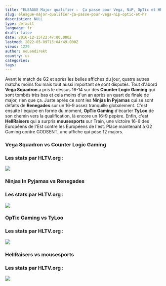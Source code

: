 ```yaml
---
title: "ELEAGUE Major qualifier :  Ça passe pour Vega, NiP, OpTic et HR"
slug: eleague-major-qualifier-ça-passe-pour-vega-nip-optic-et-hr
description: NULL
type: default
language: fr
draft: false
date: 2016-12-15T22:47:00.000Z
lastmod: 2022-05-09T15:04:49.000Z
views: 1229
author: neLendirekt
country: us
categories:
tags:
---
```

Avant le match de G2 et après les belles affiches du jour, quatre autres matchs moins fou mais tout aussi important se sont disputés. Tout d'abord **Vega Squadron** a pris le dessus 16-14 sur des **Counter Logic Gaming** qui sont tombés très bas et cela moins d'un an après un quart de finale de major, rien que ça. Juste après ce sont les **Ninjas In Pyjamas** qui se sont défaits de **Renegades** sur un 16-9 assez tranquille globalement. C'est ensuite l'équipe en forme du moment, **OpTic Gaming** d'écarter **TyLoo** de son chemin vers la qualification, là encore un 16-9 pepère. Enfin, c'est **HellRaisers** qui a surpris **mousesports** sur Train, une victoire 16-6 des Européens de l'Est contre les Européens de l'est. Place maintenant à G2 Gaming contre GODSENT, une affiche qui pèse 12 majors.

### Vega Squadron vs **Counter Logic Gaming**

### Les stats par HLTV.org :

_![](/storage/images/58531b4698b4eclgvegapng.png)_

### **Ninjas In Pyjamas** vs **Renegades**

### Les stats par HLTV.org :

_![](/storage/images/58531b4b8d3c0niprenegadespng.png)_

### **OpTic Gaming** vs **TyLoo**

### Les stats par HLTV.org :

_![](/storage/images/58531b4fa8b4coptictyloopng.png)_

### **HellRaisers** vs **mousesports**

### Les stats par HLTV.org :

_![](/storage/images/58531d4ec9633mouzhrpng.png)_
